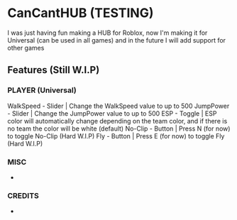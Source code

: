 # CanCantHUB (TESTING)
I was just having fun making a HUB for Roblox, now I'm making it for Universal (can be used in all games) and in the future I will add support for other games

## Features (Still W.I.P)
### PLAYER (Universal)

WalkSpeed - Slider | Change the WalkSpeed value to up to 500
JumpPower - Slider | Change the JumpPower value to up to 500
ESP - Toggle | ESP color will automatically change depending on the team color, and if there is no team the color will be white (default)
No-Clip - Button | Press N (for now) to toggle No-Clip (Hard W.I.P)
Fly - Button | Press E (for now) to toggle Fly (Hard W.I.P)

### MISC
-

### CREDITS
-
